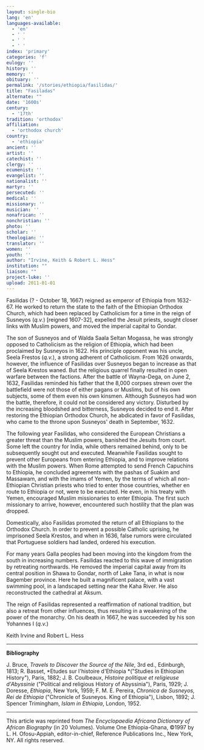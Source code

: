 ```yaml
---
layout: single-bio
lang: 'en'
languages-available:
  - 'en'
  - ' '
  - ' '
  - ' '
index: 'primary'
categories: 'f'
eulogy: ''
history: ''
memory: ''
obituary: ''
permalink: '/stories/ethiopia/fasilidas/'
title: "Fasiladas"
alternate: ""
date: '1600s'
century:
  - '17th'
tradition: 'orthodox'
affiliation:
  - 'orthodox church'
country:
  - 'ethiopia'
ancient: ''
artist: ''
catechist: ''
clergy: ''
ecumenist: ''
evangelist: ''
nationalist: ''
martyr: ''
persecuted: ''
medical: ''
missionary: ''
musician: ''
nonafrican: ''
nonchristian: ''
photo: ''
scholar: ''
theologian: ''
translator: ''
women: ''
youth: ''
author: "Irvine, Keith & Robert L. Hess"
institution: ""
liaison: ""
project-luke: ''
upload: 2011-01-01
---
```




Fasilidas (? - October 18, 1667) reigned as emperor of Ethiopia from 1632-67. He worked to return the state to the faith of the Ethiopian Orthodox Church, which had been replaced by Catholicism for a time in the reign of Susneyos (*q.v.*) [reigned 1607-32], expelled the Jesuit priests, sought closer links with Muslim powers, and moved the imperial capital to Gondar.

The son of Susneyos and of Walda Saala Seltan Mogassa, he was strongly opposed to Catholicism as the religion of Ethiopia, which had been proclaimed by Susneyos in 1622. His principle opponent was his uncle, Seela Frestos (*q.v.*), a strong adherent of Catholicism. From 1626 onwards, however, the influence of Fasilidas over Susneyos began to increase as that of Seela Krestos waned. But the religious quarrel finally resulted in open warfare between the factions. After the battle of Wayna-Dega, on June 2, 1632, Fasilidas reminded his father that the 8,000 corpses strewn over the battlefield were not those of either pagans or Muslims, but of his own subjects, some of them even his own kinsmen. Although Susneyos had won the battle, therefore, it could not be considered any victory. Disturbed by the increasing bloodshed and bitterness, Susneyos decided to end it. After restoring the Ethiopian Orthodox Church, he abdicated in favor of Fasilidas, who came to the throne upon Susneyos' death in September, 1632.

The following year Fasilidas, who considered the European Christians a greater threat than the Muslim powers, banished the Jesuits from court. Some left the country for India, while others remained behind, only to be subsequently sought out and executed. Meanwhile Fasilidas sought to prevent other Europeans from entering Ethiopia, and to improve relations with the Muslim powers. When Rome attempted to send French Capuchins to Ethiopia, he concluded agreements with the pashas of Suakim and Massawam, and with the imams of Yemen, by the terms of which all non-Ethiopian Christian priests who tried to enter those countries, whether en route to Ethiopia or not, were to be executed. He even, in his treaty with Yemen, encouraged Muslim missionaries to enter Ethiopia. The first such missionary to arrive, however, encountered such hostility that the plan was dropped.

Domestically, also Fasilidas promoted the return of all Ethiopians to the Orthodox Church. In order to prevent a possible Catholic uprising, he imprisoned Seela Krestos, and when in 1636, false rumors were circulated that Portuguese soldiers had landed, ordered his execution.

For many years Galla peoples had been moving into the kingdom from the south in increasing numbers. Fasilidas reacted to this wave of immigration by retreating northwards. He removed the imperial capital away from its central position in Shawa to Gondar, north of Lake Tana, in what is now Bagember province. Here he built a magnificent palace, with a vast swimming pool, in a landscaped setting near the Kaha River. He also reconstructed the cathedral at Aksum.

The reign of Fasilidas represented a reaffirmation of national tradition, but also a retreat from other influences, thus resulting in a weakening of the power of the monarchy. On his death in 1667, he was succeeded by his son Yohannes I (*q.v.*)

Keith Irvine and Robert L. Hess

---

**Bibliography**

J. Bruce, *Travels to Discover the Source of the Nile*, 3rd ed., Edinburgh, 1813; R. Basset, *Etudes sur l'histoire d'Ethiopia *("Studies in Ethiopian History"), Paris, 1882; J. B. Coulbeaux, *Histoire politique et religieuse d'Abyssinie* ("Political and religious History of Abyssinia"), Paris, 1929; J. Doresse, *Ethiopia*, New York, 1959; F. M. E. Pereira, *Chronica de Susneyos, Rei de Ethiopia* ("Chronicle of Susneyos. King of Ethiopia"), Lisbon, 1892; J. Spencer Trimingham, *Islam in Ethiopia*, London, 1952.

---

This article was reprinted from *The Encyclopaedia Africana Dictionary of African Biography* (in 20 Volumes). Volume One Ethiopia-Ghana, &copy;1997 by L. H. Ofosu-Appiah, editor-in-chief, Reference Publications Inc., New York, NY. All rights reserved.
